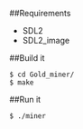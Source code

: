 ##Requirements
- SDL2
- SDL2_image  

##Build it
```
$ cd Gold_miner/
$ make  
```  

##Run it
```
$ ./miner
```

